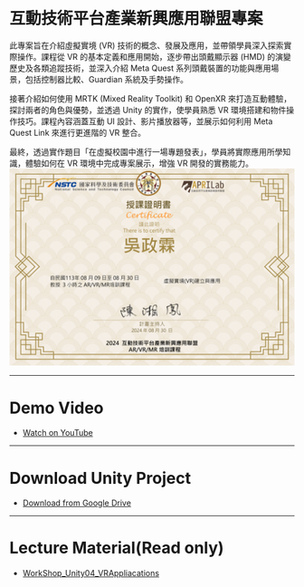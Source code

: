 # 互動技術平台產業新興應用聯盟專案
此專案旨在介紹虛擬實境 (VR) 技術的概念、發展及應用，並帶領學員深入探索實際操作。課程從 VR 的基本定義和應用開始，逐步帶出頭戴顯示器 (HMD) 的演變歷史及各類追蹤技術，並深入介紹 Meta Quest 系列頭戴裝置的功能與應用場景，包括控制器比較、Guardian 系統及手勢操作。

接著介紹如何使用 MRTK (Mixed Reality Toolkit) 和 OpenXR 來打造互動體驗，探討兩者的角色與優勢，並透過 Unity 的實作，使學員熟悉 VR 環境搭建和物件操作技巧。課程內容涵蓋互動 UI 設計、影片播放器等，並展示如何利用 Meta Quest Link 來進行更進階的 VR 整合。

最終，透過實作題目「在虛擬校園中進行一場專題發表」，學員將實際應用所學知識，體驗如何在 VR 環境中完成專案展示，增強 VR 開發的實務能力。
![Figure](../APRI/APRI_src.png)

---

# Demo Video

- [Watch on YouTube](https://youtu.be/s_i_nlY4pjk)

---

# Download Unity Project

- [Download from Google Drive](https://drive.google.com/file/d/1JDyo_FikKu33wSnqZrBXIYDo1v0kwmN3/view?usp=sharing)

---

# Lecture Material(Read only)

- [WorkShop_Unity04_VRAppliacations](https://docs.google.com/presentation/d/1XT6bzr8kU1FbFSrkfu-mAvk5ctWBseH_/edit?usp=sharing&ouid=103139863011647393257&rtpof=true&sd=true)